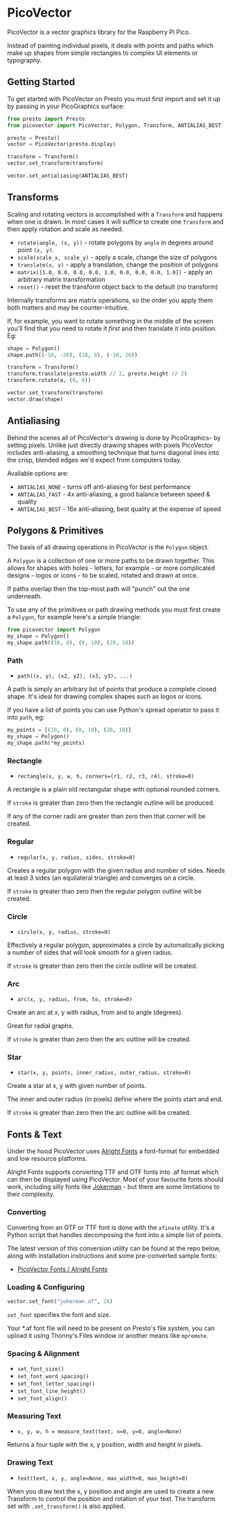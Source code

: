# PicoVector

PicoVector is a vector graphics library for the Raspberry Pi Pico.

Instead of painting individual pixels, it deals with points and paths which
make up shapes from simple rectangles to complex UI elements or typography.


## Getting Started

To get started with PicoVector on Presto you must first import and set it up
by passing in your PicoGraphics surface:

```python
from presto import Presto
from picovector import PicoVector, Polygon, Transform, ANTIALIAS_BEST

presto = Presto()
vector = PicoVector(presto.display)

transform = Transform()
vector.set_transform(transform)

vector.set_antialiasing(ANTIALIAS_BEST)
```

## Transforms

Scaling and rotating vectors is accomplished with a `Transform` and happens
when one is drawn. In most cases it will suffice to create one `Transform`
and then apply rotation and scale as needed.

* `rotate(angle, (x, y))` - rotate polygons by `angle` in degrees
around point `(x, y)`.
* `scale(scale_x, scale_y)` - apply a scale, change the size of polygons
* `translate(x, y)` - apply a translation, change the position of polygons
* `matrix([1.0, 0.0, 0.0, 0.0, 1.0, 0.0, 0.0, 0.0, 1.0])` - apply an arbitrary matrix transformation
* `reset()` - reset the transform object back to the default (no transform)

Internally transforms are matrix operations, so the order you apply them
both matters and may be counter-intuitive.

If, for example, you want to rotate something in the middle of the screen
you'll find that you need to rotate it *first* and then translate it into
position. Eg:

```python
shape = Polygon()
shape.path((-10, -20), (10, 0), (-10, 20))

transform = Transform()
transform.translate(presto.width // 2, presto.height // 2)
transform.rotate(a, (0, 0))

vector.set_transform(transform)
vector.draw(shape)
```

## Antialiasing

Behind the scenes all of PicoVector's drawing is done by PicoGraphics- by
setting pixels. Unlike just directly drawing shapes with pixels PicoVector
includes anti-aliasing, a smoothing technique that turns diagonal lines
into the crisp, blended edges we'd expect from computers today.

Available options are:

* `ANTIALIAS_NONE` - turns off anti-aliasing for best performance
* `ANTIALIAS_FAST` - 4x anti-aliasing, a good balance between speed & quality
* `ANTIALIAS_BEST` - 16x anti-aliasing, best quality at the expense of speed

## Polygons & Primitives

The basis of all drawing operations in PicoVector is the `Polygon` object.

A `Polygon` is a collection of one or more paths to be drawn together. This
allows for shapes with holes - letters, for example - or more complicated
designs - logos or icons - to be scaled, rotated and drawn at once.

If paths overlap then the top-most path will "punch" out the one underneath.

To use any of the primitives or path drawing methods you must first create
a `Polygon`, for example here's a simple triangle:

```python
from picovector import Polygon
my_shape = Polygon()
my_shape.path((10, 0), (0, 10), (20, 10))
```

### Path

* `path((x, y), (x2, y2), (x3, y3), ...)`

A path is simply an arbitrary list of points that produce a complete closed
shape. It's ideal for drawing complex shapes such as logos or icons.

If you have a list of points you can use Python's spread operator to pass it
into `path`, eg:

```python
my_points = [(10, 0), (0, 10), (20, 10)]
my_shape = Polygon()
my_shape.path(*my_points)
```

### Rectangle

* `rectangle(x, y, w, h, corners=(r1, r2, r3, r4), stroke=0)`

A rectangle is a plain old rectangular shape with optional rounded corners.

If `stroke` is greater than zero then the rectangle outline will be produced.

If any of the corner radii are greater than zero then that corner will be created.

### Regular

* `regular(x, y, radius, sides, stroke=0)`

Creates a regular polygon with the given radius and number of sides. Needs at
least 3 sides (an equilateral triangle) and converges on a circle.

If `stroke` is greater than zero then the regular polygon outline will be created.

### Circle

* `circle(x, y, radius, stroke=0)`

Effectively a regular polygon, approximates a circle by automatically picking
a number of sides that will look smooth for a given radius.

If `stroke` is greater than zero then the circle outline will be created.

### Arc

* `arc(x, y, radius, from, to, stroke=0)`

Create an arc at x, y with radius, from and to angle (degrees).

Great for radial graphs.

If `stroke` is greater than zero then the arc outline will be created.

### Star

* `star(x, y, points, inner_radius, outer_radius, stroke=0)`

Create a star at x, y with given number of points.

The inner and outer radius (in pixels) define where the points start and end.

If `stroke` is greater than zero then the arc outline will be created.

## Fonts & Text

Under the hood PicoVector uses [Alright Fonts](https://github.com/lowfatcode/alright-fonts)
a font-format for embedded and low resource platforms.

Alright Fonts supports converting TTF and OTF fonts into .af format which can
then be displayed using PicoVector. Most of your favourite fonts should work, including silly fonts like [Jokerman](https://en.wikipedia.org/wiki/Jokerman_(typeface)) - but there are some limitations to their complexity.

### Converting

Converting from an OTF or TTF font is done with the `afinate` utility. It's a 
Python script that handles decomposing the font into a simple list of points.

The latest version of this conversion utility can be found at the repo below, along with installation instructions and some pre-converted sample fonts:

- [PicoVector Fonts / Alright Fonts](https://github.com/pimoroni/picovector-fonts)

### Loading & Configuring

```python
vector.set_font("jokerman.af", 24)
```

`set_font` specifies the font and size.

Your *.af font file will need to be present on Presto's file system, you can upload it using Thonny's Files window or another means like `mpremote`.

### Spacing & Alignment

* `set_font_size()` 
* `set_font_word_spacing()`
* `set_font_letter_spacing()`
* `set_font_line_height()`
* `set_font_align()`

### Measuring Text

* `x, y, w, h = measure_text(text, x=0, y=0, angle=None)`

Returns a four tuple with the x, y position, width and height in pixels.

### Drawing Text

* `text(text, x, y, angle=None, max_width=0, max_height=0)`

When you draw text the x, y position and angle are used to create a new
Transform to control the position and rotation of your text. The transform
set with `.set_transform()` is also applied.
